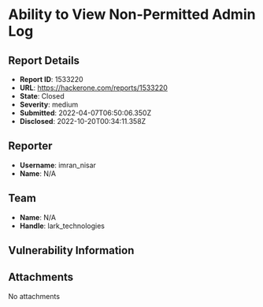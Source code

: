 # Ability to View Non-Permitted Admin Log

## Report Details
- **Report ID**: 1533220
- **URL**: https://hackerone.com/reports/1533220
- **State**: Closed
- **Severity**: medium
- **Submitted**: 2022-04-07T06:50:06.350Z
- **Disclosed**: 2022-10-20T00:34:11.358Z

## Reporter
- **Username**: imran_nisar
- **Name**: N/A

## Team
- **Name**: N/A
- **Handle**: lark_technologies

## Vulnerability Information


## Attachments
No attachments
